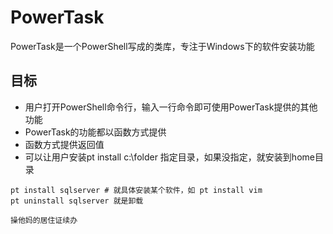 # PowerTask

PowerTask是一个PowerShell写成的类库，专注于Windows下的软件安装功能

## 目标

* 用户打开PowerShell命令行，输入一行命令即可使用PowerTask提供的其他功能
* PowerTask的功能都以函数方式提供
* 函数方式提供返回值
* 可以让用户安装pt install c:\folder 指定目录，如果没指定，就安装到home目录

```
pt install sqlserver # 就具体安装某个软件，如 pt install vim
pt uninstall sqlserver 就是卸载
```

```
操他妈的居住证续办
```

